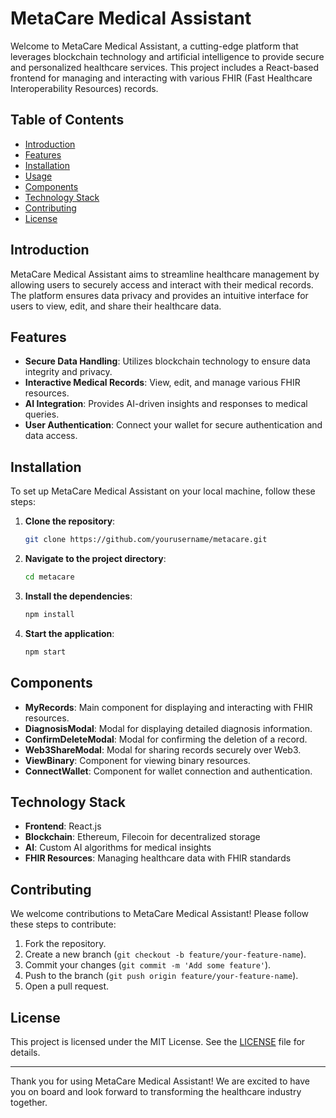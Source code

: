 
# MetaCare Medical Assistant

Welcome to MetaCare Medical Assistant, a cutting-edge platform that leverages blockchain technology and artificial intelligence to provide secure and personalized healthcare services. This project includes a React-based frontend for managing and interacting with various FHIR (Fast Healthcare Interoperability Resources) records.

## Table of Contents

- [Introduction](#introduction)
- [Features](#features)
- [Installation](#installation)
- [Usage](#usage)
- [Components](#components)
- [Technology Stack](#technology-stack)
- [Contributing](#contributing)
- [License](#license)

## Introduction

MetaCare Medical Assistant aims to streamline healthcare management by allowing users to securely access and interact with their medical records. The platform ensures data privacy and provides an intuitive interface for users to view, edit, and share their healthcare data.

## Features

- **Secure Data Handling**: Utilizes blockchain technology to ensure data integrity and privacy.
- **Interactive Medical Records**: View, edit, and manage various FHIR resources.
- **AI Integration**: Provides AI-driven insights and responses to medical queries.
- **User Authentication**: Connect your wallet for secure authentication and data access.

## Installation

To set up MetaCare Medical Assistant on your local machine, follow these steps:

1. **Clone the repository**:
    ```bash
    git clone https://github.com/yourusername/metacare.git
    ```
2. **Navigate to the project directory**:
    ```bash
    cd metacare
    ```
3. **Install the dependencies**:
    ```bash
    npm install
    ```
4. **Start the application**:
    ```bash
    npm start
    ```

## Components

- **MyRecords**: Main component for displaying and interacting with FHIR resources.
- **DiagnosisModal**: Modal for displaying detailed diagnosis information.
- **ConfirmDeleteModal**: Modal for confirming the deletion of a record.
- **Web3ShareModal**: Modal for sharing records securely over Web3.
- **ViewBinary**: Component for viewing binary resources.
- **ConnectWallet**: Component for wallet connection and authentication.

## Technology Stack

- **Frontend**: React.js
- **Blockchain**: Ethereum, Filecoin for decentralized storage
- **AI**: Custom AI algorithms for medical insights
- **FHIR Resources**: Managing healthcare data with FHIR standards

## Contributing

We welcome contributions to MetaCare Medical Assistant! Please follow these steps to contribute:

1. Fork the repository.
2. Create a new branch (`git checkout -b feature/your-feature-name`).
3. Commit your changes (`git commit -m 'Add some feature'`).
4. Push to the branch (`git push origin feature/your-feature-name`).
5. Open a pull request.

## License

This project is licensed under the MIT License. See the [LICENSE](LICENSE) file for details.

---

Thank you for using MetaCare Medical Assistant! We are excited to have you on board and look forward to transforming the healthcare industry together.
